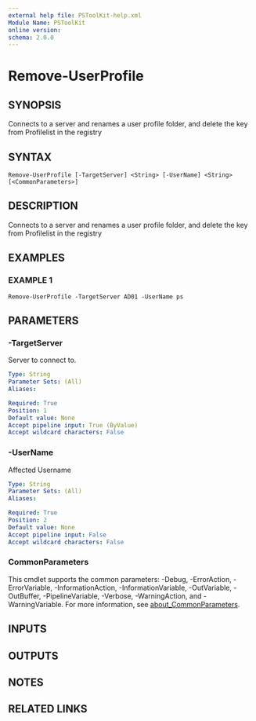 ```yaml
---
external help file: PSToolKit-help.xml
Module Name: PSToolKit
online version:
schema: 2.0.0
---
```


# Remove-UserProfile

## SYNOPSIS
Connects to a server and renames a user profile folder, and delete the key from Profilelist in the registry

## SYNTAX

```
Remove-UserProfile [-TargetServer] <String> [-UserName] <String> [<CommonParameters>]
```

## DESCRIPTION
Connects to a server and renames a user profile folder, and delete the key from Profilelist in the registry

## EXAMPLES

### EXAMPLE 1
```
Remove-UserProfile -TargetServer AD01 -UserName ps
```

## PARAMETERS

### -TargetServer
Server to connect to.

```yaml
Type: String
Parameter Sets: (All)
Aliases:

Required: True
Position: 1
Default value: None
Accept pipeline input: True (ByValue)
Accept wildcard characters: False
```

### -UserName
Affected Username

```yaml
Type: String
Parameter Sets: (All)
Aliases:

Required: True
Position: 2
Default value: None
Accept pipeline input: False
Accept wildcard characters: False
```

### CommonParameters
This cmdlet supports the common parameters: -Debug, -ErrorAction, -ErrorVariable, -InformationAction, -InformationVariable, -OutVariable, -OutBuffer, -PipelineVariable, -Verbose, -WarningAction, and -WarningVariable. For more information, see [about_CommonParameters](http://go.microsoft.com/fwlink/?LinkID=113216).

## INPUTS

## OUTPUTS

## NOTES

## RELATED LINKS
